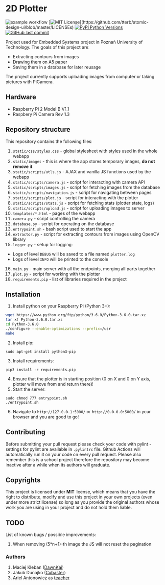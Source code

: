 # 2D Plotter
![example workflow](https://github.com/Dawnkai/plotter/actions/workflows/lint.yml/badge.svg) [![MIT License](https://img.shields.io/apm/l/atomic-design-ui.svg?)](https://github.com/tterb/atomic-design-ui/blob/master/LICENSEs) [![PyPi Python Versions](https://img.shields.io/pypi/pyversions/yt2mp3.svg)](https://pypi.python.org/pypi/yt2mp3/) [![GitHub last commit](https://img.shields.io/github/last-commit/google/skia.svg?style=flat)]()

Project used for Embedded Systems project in Poznań University of Technology.
The goals of this project are:
* Extracting contours from images
* Drawing them on A5 paper
* Saving them in a database for later reusage

The project currently supports uploading images from computer or taking pictures with PiCamera.

## Hardware
* Raspberry Pi 2 Model B V1.1
* Raspbery Pi Camera Rev 1.3

## Repository structure
This repository contains the following files:
1. `static/css/styles.css` - global stylesheet with styles used in the whole webapp
2. `static/images` - this is where the app stores temporary images, **do not remove it**
3. `static/scripts/utls.js` - AJAX and vanilla JS functions used by the webapp
4. `static/scripts/camera.js` - script for interacting with camera API
5. `static/scripts/images.js` - script for fetching images from the database
6. `static/scripts/navigation.js` - script for navigating between pages
7. `static/scripts/plot.js` - script for interacting with the plotter
8. `static/scripts/stats.js` - script for fetching stats (plotter state, logs)
9. `static/scripts/upload.js` - script for uploading images to server
10. `templates/*.html` - pages of the webapp
11. `camera.py` - script controlling the camera
12. `database.py` - script for operating on the database
13. `entrypoint.sh` - bash script used to start the app
14. `extractor.py` - script for extracting contours from images using OpenCV library
15. `logger.py` - setup for logging:
* Logs of level `DEBUG` will be saved to a file named `plotter.log`
* Logs of level `INFO` will be printed to the console
16. `main.py` - main server with all the endpoints, merging all parts together
17. `plot.py` - script for working with the plotter
18. `requirements.pip` - list of libraries required in the project

## Installation
1. Install python on your Raspberry Pi (Python 3+):
```bash
wget https://www.python.org/ftp/python/3.6.0/Python-3.6.0.tar.xz
tar xf Python-3.6.0.tar.xz
cd Python-3.6.0
./configure --enable-optimizations --prefix=/usr
make
```
2. Install pip:
```
sudo apt-get install python3-pip
```
3. Install requirements:
```
pip3 install -r requirements.pip
```
4. Ensure that the plotter is in starting position (0 on X and 0 on Y axis, plotter will move from and return there)!
5. Start the server:
```
sudo chmod 777 entrypoint.sh
./entrypoint.sh
```
6. Navigate to `http://127.0.0.1:5000/` or `http://0.0.0.0:5000/` in your browser and you are good to go!

## Contributing
Before submitting your pull request please check your code with pylint - settings for pylint are available in `.pylintrc` file. Github Actions will automatically run it on your code on every pull request. Please also remember this is a school project therefore the repository may become inactive after a while when its authors will graduate.

## Copyrights
This project is licensed under **MIT** license, which means that you have the right to distribute, modify and use this project in your own projects (even under more strict license) so long as you provide the original authors whose work you are using in your project and do not hold them liable.

## TODO
List of known bugs / possible improvements:
1. When removing (5\*n+1)-th image the JS will not reset the pagination

### Authors
1. Maciej Kleban ([DawnKai](https://github.com/Dawnkai))
2. Jakub Dunajko ([Cubaster](https://github.com/Cubaster))
3. Ariel Antonowicz as [teacher](http://www.cs.put.poznan.pl/aantonowicz/)
